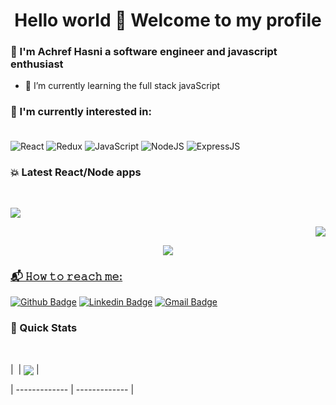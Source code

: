 <h1 align="center"> Hello world 👋 Welcome to my profile</h1>



### 👀 I'm Achref Hasni a software engineer and  javascript enthusiast

- 🌱 I’m currently learning the full stack javaScript


### :page_with_curl: I'm currently interested in:<br><br>
![React](https://img.shields.io/badge/react-%2320232a.svg?style=for-the-badge&logo=react&logoColor=%2361DAFB)
![Redux](https://img.shields.io/badge/redux-%23593d88.svg?style=for-the-badge&logo=redux&logoColor=white)
![JavaScript](https://img.shields.io/badge/javascript-%23323330.svg?style=for-the-badge&logo=javascript&logoColor=%23F7DF1E)
![NodeJS](https://img.shields.io/badge/node.js-6DA55F?style=for-the-badge&logo=node.js&logoColor=white)
![ExpressJS](https://img.shields.io/badge/Express.JS-6DA55F?style=for-the-badge&logo=ExpressJS&logoColor=white)


### 💥 Latest React/Node apps
<br>

<p align="left">
<a href="https://github.com/AchrefHASNI/React_Password_Generator">
  <img src="https://github-readme-stats.vercel.app/api/pin/?username=AchrefHASNI&repo=React_Password_Generator&show_owner=true&theme=react" />

</p>


<p align="right">
<a href="https://github.com/AchrefHASNI/ToDo-App-MERN">
  <img src="https://github-readme-stats.vercel.app/api/pin/?username=AchrefHASNI&repo=ToDo-App-MERN&show_owner=true&theme=react" />

</p>
  
  <p align="center">
<a href="https://github.com/AchrefHASNI/Visa-Card-Generator-ReactJs-Vite">
  <img src="https://github-readme-stats.vercel.app/api/pin/?username=AchrefHASNI&repo=Visa-Card-Generator-ReactJs-Vite&show_owner=true&theme=react" />

</p>

### 📬 𝙷𝚘𝚠 𝚝𝚘 𝚛𝚎𝚊𝚌𝚑 𝚖𝚎:
[![Github Badge](http://img.shields.io/badge/-Github-black?style=flat-square&logo=github&link=https://github.com/AchrefHASNI/)](https://github.com/AchrefHASNI) 
[![Linkedin Badge](https://img.shields.io/badge/-LinkedIn-blue?style=flat-square&logo=Linkedin&logoColor=white&link=https://www.linkedin.com/in/achref-hasni-688b4b230)](https://www.linkedin.com/in/achref-hasni-688b4b230)
[![Gmail Badge](https://img.shields.io/badge/-Gmail-d14836?style=flat-square&logo=Gmail&logoColor=white&link=mailto:achrefrocky@gmail.com@gmail.com)](mailto:achrefrocky@gmail.com)



### 🚀 Quick Stats
<br>

| <a href="https://github.com/AchrefHASNI"><img align="center" src="https://github-readme-stats.vercel.app/api?username=AchrefHASNI&theme=radical&show_icons=true&layout=compact" alt="" /></a> | <a href="https://github.com/AchrefHASNI"><img align="center" src="https://github-readme-stats.vercel.app/api/top-langs/?username=AchrefHASNI&theme=radical&show_icons=true&layout=compact&langs_count=8" /></a> |


| ------------- | ------------- |
